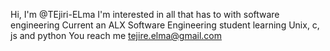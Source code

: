 Hi, I'm @TEjiri-ELma
I'm interested in all that has to with software engineering
Current an ALX Software Engineering student learning Unix, c, js and python
You reach me tejire.elma@gmail.com

